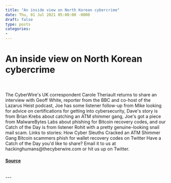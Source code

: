 ```yaml
---
title: "An inside view on North Korean cybercrime"
date: Thu, 01 Jul 2021 05:00:00 -0000
draft: false
type: posts
categories: 
- 
---
```

# An inside view on North Korean cybercrime

<br/>

<br/>
The CyberWire's UK correspondent Carole Theriault returns to share an interview with Geoff White, reporter from the BBC and co-host of the Lazarus Heist podcast, Joe has some listener follow-up from Mike looking for advice on certifications for getting into cybersecurity, Dave's story is from Brian Krebs about catching an ATM shimmer gang, Joe's got a piece from MalwareBytes Labs about phishing for Bitcoin recovery codes, and our Catch of the Day is from listener Rohit with a pretty genuine-looking snail mail scam. Links to stories: How Cyber Sleuths Cracked an ATM Shimmer Gang Bitcoin scammers phish for wallet recovery codes on Twitter Have a Catch of the Day you'd like to share? Email it to us at hackinghumans@thecyberwire.com or hit us up on Twitter.

#### [Source](https://thecyberwire.com/podcasts/hacking-humans/154/notes)

<br/>
---

